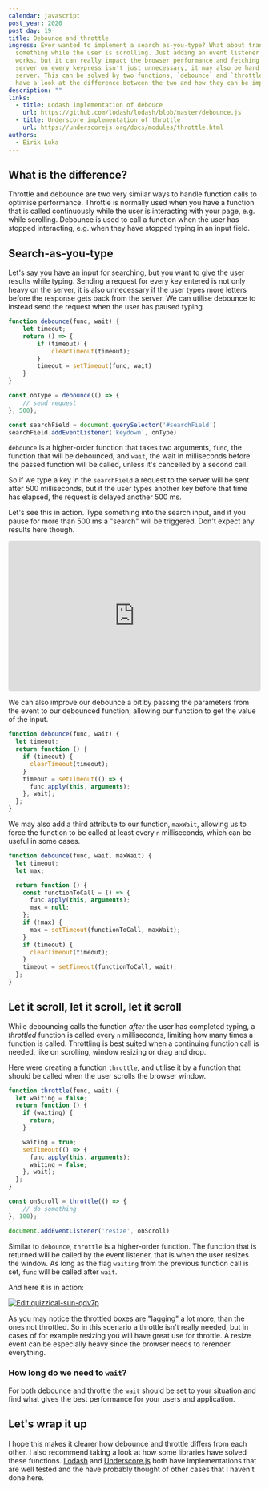 ```yaml
---
calendar: javascript
post_year: 2020
post_day: 19
title: Debounce and throttle
ingress: Ever wanted to implement a search as-you-type? What about transforming
  something while the user is scrolling. Just adding an event listener for this
  works, but it can really impact the browser performance and fetching from the
  server on every keypress isn't just unnecessary, it may also be hard on your
  server. This can be solved by two functions, `debounce` and `throttle`. Let's
  have a look at the difference between the two and how they can be implemented
description: ""
links:
  - title: Lodash implementation of debouce
    url: https://github.com/lodash/lodash/blob/master/debounce.js
  - title: Underscore implementation of throttle
    url: https://underscorejs.org/docs/modules/throttle.html
authors:
  - Eirik Luka
---
```

## What is the difference?

Throttle and debounce are two very similar ways to handle function calls to optimise performance. Throttle is normally used when you have a function that is called continuously while the user is interacting with your page, e.g. while scrolling. Debounce is used to call a function when the user has stopped interacting, e.g. when they have stopped typing in an input field.

## Search-as-you-type

Let's say you have an input for searching, but you want to give the user results while typing. Sending a request for every key entered is not only heavy on the server, it is also unnecessary if the user types more letters before the response gets back from the server. We can utilise debounce to instead send the request when the user has paused typing.

```javascript
function debounce(func, wait) {
    let timeout;
    return () => {
        if (timeout) {
            clearTimeout(timeout);
        }
        timeout = setTimeout(func, wait)
    }
}

const onType = debounce(() => {
    // send request
}, 500);

const searchField = document.querySelector('#searchField')
searchField.addEventListener('keydown', onType)
```

`debounce` is a higher-order function that takes two arguments, `func`, the function that will be debounced, and `wait`, the wait in milliseconds before the passed function will be called, unless it's cancelled by a second call.

So if we type a key in the `searchField` a request to the server will be sent after 500 milliseconds, but if the user types another key before that time has elapsed, the request is delayed another 500 ms.

Let's see this in action. Type something into the search input, and if you pause for more than 500 ms a "search" will be triggered. Don't expect any results here though.

<iframe src="https://codesandbox.io/embed/upbeat-cloud-t7dql?fontsize=14&hidenavigation=1&theme=dark&view=preview"
     style="width:100%; height:300px; border:0; border-radius: 4px; overflow:hidden;"
     title="upbeat-cloud-t7dql"
     sandbox="allow-forms allow-modals allow-popups allow-presentation allow-same-origin allow-scripts"
   ></iframe>

We can also improve our debounce a bit by passing the parameters from the event to our debounced function, allowing our function to get the value of the input.

```javascript
function debounce(func, wait) {
  let timeout;
  return function () {
    if (timeout) {
      clearTimeout(timeout);
    }
    timeout = setTimeout(() => {
      func.apply(this, arguments);
    }, wait);
  };
}
```

We may also add a third attribute to our function, `maxWait`, allowing us to force the function to be called at least every `n` milliseconds, which can be useful in some cases.

```javascript
function debounce(func, wait, maxWait) {
  let timeout;
  let max;

  return function () {
    const functionToCall = () => {
      func.apply(this, arguments);
      max = null;
    };
    if (!max) {
      max = setTimeout(functionToCall, maxWait);
    }
    if (timeout) {
      clearTimeout(timeout);
    }
    timeout = setTimeout(functionToCall, wait);
  };
}
```

## Let it scroll, let it scroll, let it scroll

While debouncing calls the function *after* the user has completed typing, a *throttled* function is called every `n` milliseconds, limiting how many times a function is called. Throttling is best suited when a continuing function call is needed, like on scrolling, window resizing or drag and drop. 

Here were creating a function `throttle`, and utilise it by a function that should be called when the user scrolls the browser window.

```javascript
function throttle(func, wait) {
  let waiting = false;
  return function () {
    if (waiting) {
      return;
    }

    waiting = true;
    setTimeout(() => {
      func.apply(this, arguments);
      waiting = false;
    }, wait);
  };
}

const onScroll = throttle(() => {
    // do something
}, 100);

document.addEventListener('resize', onScroll)
```

Similar to `debounce`, `throttle` is a higher-order function. 
The function that is returned will be called by the event listener, that is when the user resizes the window. As long as the flag `waiting` from the previous function call is set, `func` will be called after `wait`.

And here it is in action:

[![Edit quizzical-sun-qdv7p](https://codesandbox.io/static/img/play-codesandbox.svg)](https://codesandbox.io/s/quizzical-sun-qdv7p?fontsize=14&hidenavigation=1&theme=dark&view=preview)

As you may notice the throttled boxes are "lagging" a lot more, than the ones not throttled. So in this scenario a throttle isn't really needed, but in cases of for example resizing you will have great use for throttle. A resize event can be especially heavy since the browser needs to rerender everything.

### How long do we need to `wait`?

For both debounce and throttle the `wait` should be set to your situation and find what gives the best performance for your users and application.

## Let's wrap it up

I hope this makes it clearer how debounce and throttle differs from each other. I also recommend taking a look at how some libraries have solved these functions.  [Lodash](https://lodash.com/) and [Underscore.js](https://underscorejs.org/) both have implementations that are well tested and the have probably thought of other cases that I haven't done here.